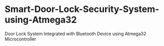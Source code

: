 # Smart-Door-Lock-Security-System-using-Atmega32
Door Lock System Integrated with Bluetooth Device using Atmega32 Microcontroller
